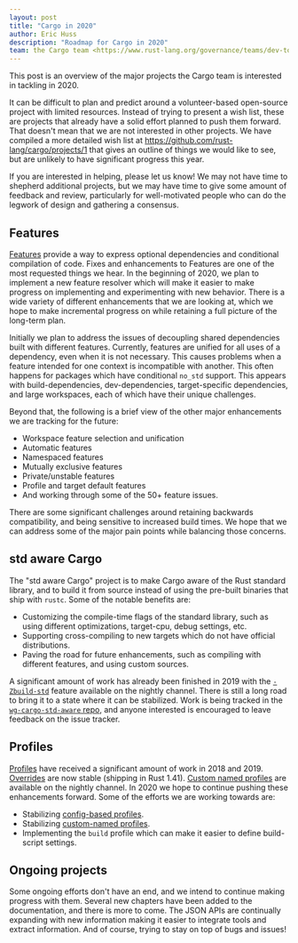 ```yaml
---
layout: post
title: "Cargo in 2020"
author: Eric Huss
description: "Roadmap for Cargo in 2020"
team: the Cargo team <https://www.rust-lang.org/governance/teams/dev-tools#cargo>
---
```


This post is an overview of the major projects the Cargo team is interested in
tackling in 2020.

It can be difficult to plan and predict around a volunteer-based open-source
project with limited resources. Instead of trying to present a wish list,
these are projects that already have a solid effort planned to push them
forward. That doesn't mean that we are not interested in other projects. We
have compiled a more detailed wish list at
<https://github.com/rust-lang/cargo/projects/1> that gives an outline of
things we would like to see, but are unlikely to have significant progress
this year.

If you are interested in helping, please let us know! We may not have time to
shepherd additional projects, but we may have time to give some amount of
feedback and review, particularly for well-motivated people who can do the
legwork of design and gathering a consensus.

## Features

[Features] provide a way to express optional dependencies and conditional
compilation of code. Fixes and enhancements to Features are one of the
most requested things we hear. In the beginning of 2020, we plan to implement
a new feature resolver which will make it easier to make progress on
implementing and experimenting with new behavior. There is a wide variety of
different enhancements that we are looking at, which we hope to make
incremental progress on while retaining a full picture of the long-term
plan.

Initially we plan to address the issues of decoupling shared dependencies
built with different features. Currently, features are unified for all uses of
a dependency, even when it is not necessary. This causes problems when a
feature intended for one context is incompatible with another. This often
happens for packages which have conditional `no_std` support. This appears
with build-dependencies, dev-dependencies, target-specific dependencies, and
large workspaces, each of which have their unique challenges.

Beyond that, the following is a brief view of the other major enhancements we
are tracking for the future:

* Workspace feature selection and unification
* Automatic features
* Namespaced features
* Mutually exclusive features
* Private/unstable features
* Profile and target default features
* And working through some of the 50+ feature issues.

There are some significant challenges around retaining backwards
compatibility, and being sensitive to increased build times. We hope that we
can address some of the major pain points while balancing those concerns.

[features]: https://doc.rust-lang.org/cargo/reference/manifest.html#the-features-section

## std aware Cargo

The "std aware Cargo" project is to make Cargo aware of the Rust standard
library, and to build it from source instead of using the pre-built binaries
that ship with `rustc`. Some of the notable benefits are:

* Customizing the compile-time flags of the standard library, such as using
  different optimizations, target-cpu, debug settings, etc.
* Supporting cross-compiling to new targets which do not have official
  distributions.
* Paving the road for future enhancements, such as compiling with different
  features, and using custom sources.

A significant amount of work has already been finished in 2019 with the
[`-Zbuild-std`] feature available on the nightly channel. There is still a
long road to bring it to a state where it can be stabilized. Work is being
tracked in the [`wg-cargo-std-aware` repo], and anyone interested is
encouraged to leave feedback on the issue tracker.

[`-Zbuild-std`]: https://doc.rust-lang.org/nightly/cargo/reference/unstable.html#build-std
[`wg-cargo-std-aware` repo]: https://github.com/rust-lang/wg-cargo-std-aware/

## Profiles

[Profiles] have received a significant amount of work in 2018 and 2019.
[Overrides] are now stable (shipping in Rust 1.41). [Custom named profiles]
are available on the nightly channel. In 2020 we hope to continue pushing
these enhancements forward. Some of the efforts we are working towards are:

* Stabilizing [config-based profiles].
* Stabilizing [custom-named profiles].
* Implementing the `build` profile which can make it easier to define build-script settings.

[Profiles]: https://doc.rust-lang.org/nightly/cargo/reference/profiles.html
[Overrides]: https://doc.rust-lang.org/nightly/cargo/reference/profiles.html#overrides
[Custom named profiles]: https://doc.rust-lang.org/nightly/cargo/reference/unstable.html#custom-named-profiles
[config-based profiles]: https://doc.rust-lang.org/nightly/cargo/reference/unstable.html#config-profiles
[custom-named profiles]: https://doc.rust-lang.org/nightly/cargo/reference/unstable.html#custom-named-profiles

## Ongoing projects

Some ongoing efforts don't have an end, and we intend to continue making
progress with them. Several new chapters have been added to the documentation,
and there is more to come. The JSON APIs are continually expanding with new
information making it easier to integrate tools and extract information. And
of course, trying to stay on top of bugs and issues!

